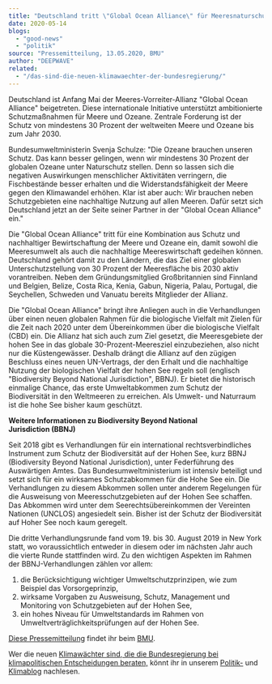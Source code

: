 ```yaml
---
title: "Deutschland tritt \"Global Ocean Alliance\" für Meeresnaturschutz bei"
date: 2020-05-14
blogs: 
  - "good-news"
  - "politik"
source: "Pressemitteilung, 13.05.2020, BMU"
author: "DEEPWAVE"
related: 
  - "/das-sind-die-neuen-klimawaechter-der-bundesregierung/"
---
```


Deutschland ist Anfang Mai der Meeres-Vorreiter-Allianz "Global Ocean Alliance" beigetreten. Diese internationale Initiative unterstützt ambitionierte Schutzmaßnahmen für Meere und Ozeane. Zentrale Forderung ist der Schutz von mindestens 30 Prozent der weltweiten Meere und Ozeane bis zum Jahr 2030.

Bundesumweltministerin Svenja Schulze: "Die Ozeane brauchen unseren Schutz. Das kann besser gelingen, wenn wir mindestens 30 Prozent der globalen Ozeane unter Naturschutz stellen. Denn so lassen sich die negativen Auswirkungen menschlicher Aktivitäten verringern, die Fischbestände besser erhalten und die Widerstandsfähigkeit der Meere gegen den Klimawandel erhöhen. Klar ist aber auch: Wir brauchen neben Schutzgebieten eine nachhaltige Nutzung auf allen Meeren. Dafür setzt sich Deutschland jetzt an der Seite seiner Partner in der "Global Ocean Alliance" ein."

Die "Global Ocean Alliance" tritt für eine Kombination aus Schutz und nachhaltiger Bewirtschaftung der Meere und Ozeane ein, damit sowohl die Meeresumwelt als auch die nachhaltige Meereswirtschaft gedeihen können. Deutschland gehört damit zu den Ländern, die das Ziel einer globalen Unterschutzstellung von 30 Prozent der Meeresfläche bis 2030 aktiv vorantreiben. Neben dem Gründungsmitglied Großbritannien sind Finnland und Belgien, Belize, Costa Rica, Kenia, Gabun, Nigeria, Palau, Portugal, die Seychellen, Schweden und Vanuatu bereits Mitglieder der Allianz.

Die "Global Ocean Alliance" bringt ihre Anliegen auch in die Verhandlungen über einen neuen globalen Rahmen für die biologische Vielfalt mit Zielen für die Zeit nach 2020 unter dem Übereinkommen über die biologische Vielfalt (CBD) ein. Die Allianz hat sich auch zum Ziel gesetzt, die Meeresgebiete der hohen See in das globale 30-Prozent-Meeresziel einzubeziehen, also nicht nur die Küstengewässer. Deshalb drängt die Allianz auf den zügigen Beschluss eines neuen UN\-Vertrags, der den Erhalt und die nachhaltige Nutzung der biologischen Vielfalt der hohen See regeln soll (englisch "Biodiversity Beyond National Jurisdiction", BBNJ). Er bietet die historisch einmalige Chance, das erste Umweltabkommen zum Schutz der Biodiversität in den Weltmeeren zu erreichen. Als Umwelt- und Naturraum ist die hohe See bisher kaum geschützt.

**Weitere Informationen zu Biodiversity Beyond National Jurisdiction (BBNJ)**

Seit 2018 gibt es Verhandlungen für ein international rechtsverbindliches Instrument zum Schutz der Biodiversität auf der Hohen See, kurz BBNJ (Biodiversity Beyond National Jurisdiction), unter Federführung des Auswärtigen Amtes. Das Bundesumweltministerium ist intensiv beteiligt und setzt sich für ein wirksames Schutzabkommen für die Hohe See ein. Die Verhandlungen zu diesem Abkommen sollen unter anderem Regelungen für die Ausweisung von Meeresschutzgebieten auf der Hohen See schaffen. Das Abkommen wird unter dem Seerechtsübereinkommen der Vereinten Nationen (UNCLOS) angesiedelt sein. Bisher ist der Schutz der Biodiversität auf Hoher See noch kaum geregelt.

Die dritte Verhandlungsrunde fand vom 19. bis 30. August 2019 in New York statt, wo voraussichtlich entweder in diesem oder im nächsten Jahr auch die vierte Runde stattfinden wird. Zu den wichtigen Aspekten im Rahmen der BBNJ-Verhandlungen zählen vor allem:

1. die Berücksichtigung wichtiger Umweltschutzprinzipen, wie zum Beispiel das Vorsorgeprinzip,
2. wirksame Vorgaben zu Ausweisung, Schutz, Management und Monitoring von Schutzgebieten auf der Hohen See,
3. ein hohes Niveau für Umweltstandards im Rahmen von Umweltverträglichkeitsprüfungen auf der Hohen See.

[Diese Pressemitteilung](https://www.bmu.de/pressemitteilung/deutschland-tritt-global-ocean-alliance-fuer-meeresnaturschutz-bei/) findet ihr beim [BMU](https://www.bmu.de/).

Wer die neuen [Klimawächter sind, die die Bundesregierung bei klimapolitischen Entscheidungen beraten,](https://www.deepwave.org/das-sind-die-neuen-klimawaechter-der-bundesregierung/) könnt ihr in unserem [Politik-](https://www.deepwave.org/blogs/politik/) und [Klimablog](https://www.deepwave.org/blogs/klima/) nachlesen.
